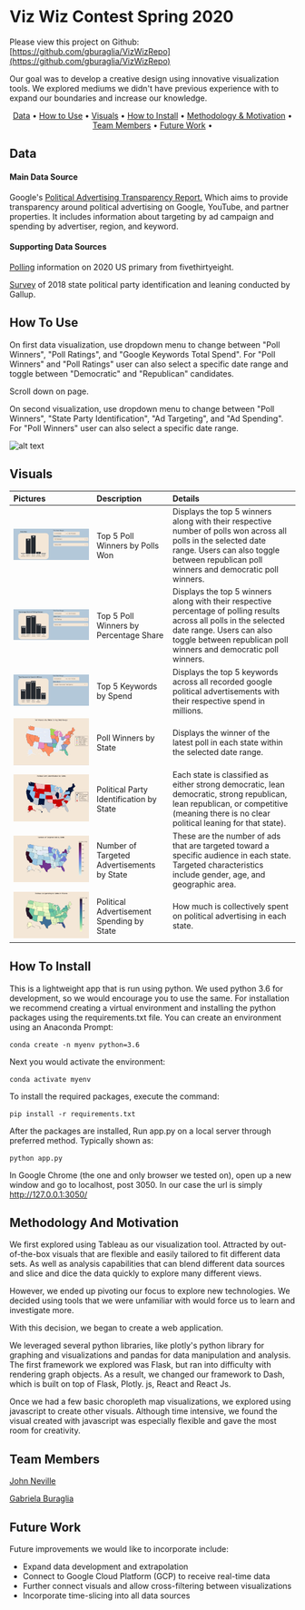 

# Viz Wiz Contest Spring 2020


Please view this project on Github:  [https://github.com/gburaglia/VizWizRepo](https://github.com/gburaglia/VizWizRepo)

<p>
Our goal was to develop a creative design using innovative visualization tools. We explored mediums we didn't have previous experience with to expand our boundaries and increase our knowledge.
</p>
<p align="center">
  <a href="#data">Data</a> •
  <a href="#how-to-use">How to Use</a> •
  <a href="#visuals">Visuals</a> •
  <a href="#how-to-install">How to Install</a> •
  <a href="#methodology-and-motivation">Methodology & Motivation</a> •
  <a href="#team-members">Team Members</a> •
  <a href="#future-work">Future Work</a> •

</p>

## Data
#### Main Data Source
Google's [Political Advertising Transparency Report.](https://transparencyreport.google.com/political-ads/home) Which aims to provide transparency around political advertising on Google, YouTube, and partner properties. It includes information about targeting by ad campaign and spending by advertiser, region, and keyword.

#### Supporting Data Sources
[Polling](https://projects.fivethirtyeight.com/polls/president-primary-d/national/) information on 2020 US primary from fivethirtyeight.

[Survey](https://news.gallup.com/poll/247025/democratic-states-exceed-republican-states-four-2018.aspx) of 2018 state political party identification and leaning conducted by Gallup.

## How To Use

On first data visualization, use dropdown menu to change between "Poll Winners", "Poll Ratings", and "Google Keywords Total Spend". For "Poll Winners" and "Poll Ratings" user can also select a specific date range and toggle between "Democratic" and "Republican" candidates.

Scroll down on page.

On second visualization, use dropdown menu to change between "Poll Winners", "State Party Identification", "Ad Targeting", and "Ad Spending". For "Poll Winners" user can also select a specific date range.

![alt text](static/images/attempt2.gif)



## Visuals
| Pictures        | Description             | Details  |
| :------------- | :--------------------------| :-----------|
|![alt text](static/images/bar1.JPG "Poll Winners by Number of Polls")| Top 5 Poll Winners by Polls Won |  Displays the top 5 winners along with their respective number of polls won across all polls in the selected date range. Users can also toggle between republican poll winners and democratic poll winners.  |
|![alt text](static/images/bar2.JPG "Poll Winners by Percentage Share")| Top 5 Poll Winners by Percentage Share |  Displays the top 5 winners along with their respective percentage of polling results across all polls in the selected date range. Users can also toggle between republican poll winners and democratic poll winners. |
|![alt text](static/images/bar3.JPG "Keywords")| Top 5 Keywords by Spend |  Displays the top 5 keywords across all recorded google political advertisements with their respective spend in millions.  |
|![alt text](static/images/map1.JPG "Poll Winners by State")| Poll Winners by State |  Displays the winner of the latest poll in each state within the selected date range.  |
|![alt text](static/images/map2.JPG "State Party Identification")     | Political Party Identification by State                | Each state is classified as either strong democratic, lean democratic, strong republican, lean republican, or competitive (meaning there is no clear political leaning for that state). |
|![alt text](static/images/map3.JPG "Ad Targeting")    | Number of Targeted Advertisements by State | These are the number of ads that are targeted toward a specific audience in each state. Targeted characteristics include gender, age, and geographic area. |
|![alt text](static/images/map4.JPG "Ad Spending") | Political Advertisement Spending by State    | How much is collectively spent on political advertising in each state.        |

## How To Install

This is a lightweight app that is run using python.  We used python 3.6 for development, so we would encourage you to use the same.  For installation we recommend creating a virtual environment and installing the python packages using the requirements.txt file.
You can create an environment using an Anaconda Prompt:
```
conda create -n myenv python=3.6
```
Next you would activate the environment:
```
conda activate myenv
```
To install the required packages, execute the command:
```
pip install -r requirements.txt
```

After the packages are installed, Run app.py on a local server through preferred method.
Typically shown as:
```
python app.py
```

In Google Chrome (the one and only browser we tested on), open up a new window and go to localhost, post 3050.
In our case the url is simply  http://127.0.0.1:3050/

## Methodology And Motivation

We first explored using Tableau as our visualization tool. Attracted by out-of-the-box visuals that are flexible and easily tailored to fit different data sets. As well as analysis capabilities that can blend different data sources and slice and dice the data quickly to explore many different views.

However, we ended up pivoting our focus to explore new technologies. We decided using tools that we were unfamiliar with would force us to learn and investigate more.

With this decision, we began to create a web application.

We leveraged several python libraries, like plotly's python library for graphing and visualizations and pandas for data manipulation and analysis. The first framework we explored was Flask, but ran into difficulty with rendering graph objects. As a result, we changed our framework to Dash, which is built on top of Flask, Plotly. js, React and React Js.

Once we had a few basic choropleth map visualizations, we explored using javascript to create other visuals. Although time intensive, we found the visual created with javascript was especially flexible and gave the most room for creativity.

## Team Members
[John Neville](https://github.com/DSNeville)

[Gabriela Buraglia](https://github.com/gburaglia)

## Future Work
Future improvements we would like to incorporate include:
 * Expand data development and extrapolation
 * Connect to Google Cloud Platform (GCP) to receive real-time data
 * Further connect visuals and allow cross-filtering between visualizations
 * Incorporate time-slicing into all data sources
